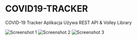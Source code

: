 # COVID19-TRACKER
COVID-19 Tracker Aplikacja Używa REST API & Volley Library

![Screenshot 1](https://user-images.githubusercontent.com/58734439/104135311-c0806200-538f-11eb-8b0a-f4cd779f8d09.jpg)
![Screenshot 2](https://user-images.githubusercontent.com/58734439/104135339-f7ef0e80-538f-11eb-8a6f-ffd442f118af.jpg)
![Screenshot 3](https://user-images.githubusercontent.com/58734439/104135341-f887a500-538f-11eb-9591-38ee57e5ad0a.jpg)
